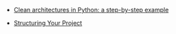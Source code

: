 - [Clean architectures in Python: a step-by-step example](http://blog.thedigitalcatonline.com/blog/2016/11/14/clean-architectures-in-python-a-step-by-step-example/#.WXxpAtPytPs)

- [Structuring Your Project](http://python-guide-pt-br.readthedocs.io/en/latest/writing/structure/)
